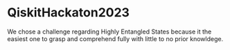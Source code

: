 # QiskitHackaton2023

We chose a challenge regarding Highly Entangled States because it the easiest one to grasp and comprehend fully with little to no prior knowldege.


